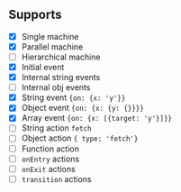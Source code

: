 ## Supports

- [x] Single machine
- [x] Parallel machine
- [ ] Hierarchical machine
- [x] Initial event
- [x] Internal string events
- [ ] Internal obj events
- [x] String event `{on: {x: 'y'}}`
- [x] Object event `{on: {x: {y: {}}}}`
- [x] Array event `{on: {x: [{target: 'y'}]}}`
- [ ] String action `fetch`
- [ ] Object action `{ type: 'fetch'}`
- [ ] Function action
- [ ] `onEntry` actions
- [ ] `onExit` actions
- [ ] `transition` actions
